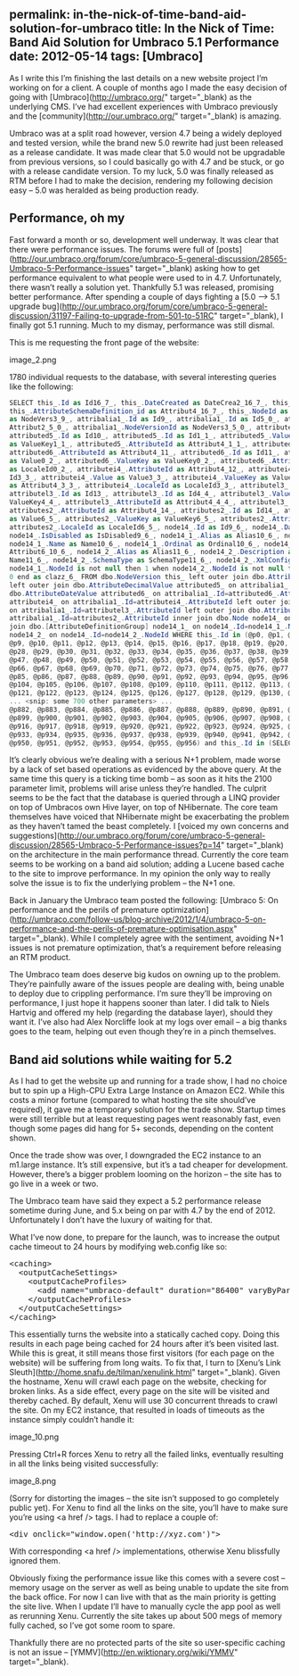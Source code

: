 permalink: in-the-nick-of-time-band-aid-solution-for-umbraco
title: In the Nick of Time: Band Aid Solution for Umbraco 5.1 Performance
date: 2012-05-14
tags: [Umbraco]
---
As I write this I’m finishing the last details on a new website project I’m working on for a client. A couple of months ago I made the easy decision of going with [Umbraco](http://umbraco.org/" target="_blank) as the underlying CMS. I’ve had excellent experiences with Umbraco previously and the [community](http://our.umbraco.org/" target="_blank) is amazing.

Umbraco was at a split road however, version 4.7 being a widely deployed and tested version, while the brand new 5.0 rewrite had just been released as a release candidate. It was made clear that 5.0 would not be upgradable from previous versions, so I could basically go with 4.7 and be stuck, or go with a release candidate version. To my luck, 5.0 was finally released as RTM before I had to make the decision, rendering my following decision easy – 5.0 was heralded as being production ready.

## Performance, oh my

Fast forward a month or so, development well underway. It was clear that there were performance issues. The forums were full of [posts](http://our.umbraco.org/forum/core/umbraco-5-general-discussion/28565-Umbraco-5-Performance-issues" target="_blank) asking how to get performance equivalent to what people were used to in 4.7. Unfortunately, there wasn’t really a solution yet. Thankfully 5.1 was released, promising better performance. After spending a couple of days fighting a [5.0 –&gt; 5.1 upgrade bug](http://our.umbraco.org/forum/core/umbraco-5-general-discussion/31197-Failing-to-upgrade-from-501-to-51RC" target="_blank), I finally got 5.1 running. Much to my dismay, performance was still dismal.

This is me requesting the front page of the website:

image_2.png

1780 individual requests to the database, with several interesting queries like the following:

```csharp
SELECT this_.Id as Id16_7_, this_.DateCreated as DateCrea2_16_7_, this_.DefaultName as DefaultN3_16_7_,
this_.AttributeSchemaDefinition_id as Attribut4_16_7_, this_.NodeId as NodeId16_7_, attribalia1_.NodeVersionId
as NodeVers3_9_, attribalia1_.Id as Id9_, attribalia1_.Id as Id5_0_, attribalia1_.AttributeDefinitionId as
Attribut2_5_0_, attribalia1_.NodeVersionId as NodeVers3_5_0_, attributed5_.AttributeId as Attribut4_10_,
attributed5_.Id as Id10_, attributed5_.Id as Id1_1_, attributed5_.Value as Value1_1_, attributed5_.ValueKey
as ValueKey1_1_, attributed5_.AttributeId as Attribut4_1_1_, attributed5_.LocaleId as LocaleId1_1_,
attributed6_.AttributeId as Attribut4_11_, attributed6_.Id as Id11_, attributed6_.Id as Id0_2_, attributed6_.Value
as Value0_2_, attributed6_.ValueKey as ValueKey0_2_, attributed6_.AttributeId as Attribut4_0_2_, attributed6_.LocaleId
as LocaleId0_2_, attributei4_.AttributeId as Attribut4_12_, attributei4_.Id as Id12_, attributei4_.Id as
Id3_3_, attributei4_.Value as Value3_3_, attributei4_.ValueKey as ValueKey3_3_, attributei4_.AttributeId
as Attribut4_3_3_, attributei4_.LocaleId as LocaleId3_3_, attributel3_.AttributeId as Attribut4_13_,
attributel3_.Id as Id13_, attributel3_.Id as Id4_4_, attributel3_.Value as Value4_4_, attributel3_.ValueKey as
ValueKey4_4_, attributel3_.AttributeId as Attribut4_4_4_, attributel3_.LocaleId as LocaleId4_4_,
attributes2_.AttributeId as Attribut4_14_, attributes2_.Id as Id14_, attributes2_.Id as Id6_5_, attributes2_.Value
as Value6_5_, attributes2_.ValueKey as ValueKey6_5_, attributes2_.AttributeId as Attribut4_6_5_,
attributes2_.LocaleId as LocaleId6_5_, node14_.Id as Id9_6_, node14_.DateCreated as DateCrea2_9_6_,
node14_.IsDisabled as IsDisabled9_6_, node14_1_.Alias as Alias10_6_, node14_1_.Description as Descript3_10_6_,
node14_1_.Name as Name10_6_, node14_1_.Ordinal as Ordinal10_6_, node14_1_.AttributeSchemaDefinitionId as
Attribut6_10_6_, node14_2_.Alias as Alias11_6_, node14_2_.Description as Descript3_11_6_, node14_2_.Name as
Name11_6_, node14_2_.SchemaType as SchemaType11_6_, node14_2_.XmlConfiguration as XmlConfi6_11_6_, case when
node14_1_.NodeId is not null then 1 when node14_2_.NodeId is not null then 2 when node14_.Id is not null then
0 end as clazz_6_ FROM dbo.NodeVersion this_ left outer join dbo.Attribute attribalia1_ on this_.Id=attribalia1_.NodeVersionId
left outer join dbo.AttributeDecimalValue attributed5_ on attribalia1_.Id=attributed5_.AttributeId left outer join
dbo.AttributeDateValue attributed6_ on attribalia1_.Id=attributed6_.AttributeId left outer join dbo.AttributeIntegerValue
attributei4_ on attribalia1_.Id=attributei4_.AttributeId left outer join dbo.AttributeLongStringValue attributel3_
on attribalia1_.Id=attributel3_.AttributeId left outer join dbo.AttributeStringValue attributes2_ on
attribalia1_.Id=attributes2_.AttributeId inner join dbo.Node node14_ on this_.NodeId=node14_.Id left outer
join dbo.[AttributeDefinitionGroup] node14_1_ on node14_.Id=node14_1_.NodeId left outer join dbo.[AttributeSchemaDefinition]
node14_2_ on node14_.Id=node14_2_.NodeId WHERE this_.Id in (@p0, @p1, @p2, @p3, @p4, @p5, @p6, @p7, @p8,
@p9, @p10, @p11, @p12, @p13, @p14, @p15, @p16, @p17, @p18, @p19, @p20, @p21, @p22, @p23, @p24, @p25, @p26, @p27,
@p28, @p29, @p30, @p31, @p32, @p33, @p34, @p35, @p36, @p37, @p38, @p39, @p40, @p41, @p42, @p43, @p44, @p45, @p46,
@p47, @p48, @p49, @p50, @p51, @p52, @p53, @p54, @p55, @p56, @p57, @p58, @p59, @p60, @p61, @p62, @p63, @p64, @p65,
@p66, @p67, @p68, @p69, @p70, @p71, @p72, @p73, @p74, @p75, @p76, @p77, @p78, @p79, @p80, @p81, @p82, @p83, @p84,
@p85, @p86, @p87, @p88, @p89, @p90, @p91, @p92, @p93, @p94, @p95, @p96, @p97, @p98, @p99, @p100, @p101, @p102, @p103,
@p104, @p105, @p106, @p107, @p108, @p109, @p110, @p111, @p112, @p113, @p114, @p115, @p116, @p117, @p118, @p119, @p120,
@p121, @p122, @p123, @p124, @p125, @p126, @p127, @p128, @p129, @p130, @p131, @p132, @p133, @p134, @p135, @p136, @p137,
... <snip: some 700 other parameters> ...
@p882, @p883, @p884, @p885, @p886, @p887, @p888, @p889, @p890, @p891, @p892, @p893, @p894, @p895, @p896, @p897, @p898,
@p899, @p900, @p901, @p902, @p903, @p904, @p905, @p906, @p907, @p908, @p909, @p910, @p911, @p912, @p913, @p914, @p915,
@p916, @p917, @p918, @p919, @p920, @p921, @p922, @p923, @p924, @p925, @p926, @p927, @p928, @p929, @p930, @p931, @p932,
@p933, @p934, @p935, @p936, @p937, @p938, @p939, @p940, @p941, @p942, @p943, @p944, @p945, @p946, @p947, @p948, @p949,
@p950, @p951, @p952, @p953, @p954, @p955, @p956) and this_.Id in (SELECT this_0_.Id as y0_ FROM dbo.NodeVersion this_0_ WHERE this_0_.NodeId = @p957)
```

It’s clearly obvious we’re dealing with a serious N+1 problem, made worse by a lack of set based operations as evidenced by the above query. At the same time this query is a ticking time bomb – as soon as it hits the 2100 parameter limit, problems will arise unless they’re handled. The culprit seems to be the fact that the database is queried through a LINQ provider on top of Umbracos own Hive layer, on top of NHibernate. The core team themselves have voiced that NHibernate might be exacerbating the problem as they haven’t tamed the beast completely. I [voiced my own concerns and suggestions](http://our.umbraco.org/forum/core/umbraco-5-general-discussion/28565-Umbraco-5-Performance-issues?p=14" target="_blank) on the architecture in the main performance thread. Currently the core team seems to be working on a band aid solution; adding a Lucene based cache to the site to improve performance. In my opinion the only way to really solve the issue is to fix the underlying problem – the N+1 one.

Back in January the Umbraco team posted the following: [Umbraco 5: On performance and the perils of premature optimization](http://umbraco.com/follow-us/blog-archive/2012/1/4/umbraco-5-on-performance-and-the-perils-of-premature-optimisation.aspx" target="_blank). While I completely agree with the sentiment, avoiding N+1 issues is not premature optimization, that’s a requirement before releasing an RTM product.

The Umbraco team does deserve big kudos on owning up to the problem. They’re painfully aware of the issues people are dealing with, being unable to deploy due to crippling performance. I’m sure they’ll be improving on performance, I just hope it happens sooner than later. I did talk to Niels Hartvig and offered my help (regarding the database layer), should they want it. I’ve also had Alex Norcliffe look at my logs over email – a big thanks goes to the team, helping out even though they’re in a pinch themselves.

## Band aid solutions while waiting for 5.2

As I had to get the website up and running for a trade show, I had no choice but to spin up a High-CPU Extra Large Instance on Amazon EC2. While this costs a minor fortune (compared to what hosting the site should’ve required), it gave me a temporary solution for the trade show. Startup times were still terrible but at least requesting pages went reasonably fast, even though some pages did hang for 5+ seconds, depending on the content shown.

Once the trade show was over, I downgraded the EC2 instance to an m1.large instance. It’s still expensive, but it’s a tad cheaper for development. However, there’s a bigger problem looming on the horizon – the site has to go live in a week or two.

The Umbraco team have said they expect a 5.2 performance release sometime during June, and 5.x being on par with 4.7 by the end of 2012. Unfortunately I don’t have the luxury of waiting for that.

What I’ve now done, to prepare for the launch, was to increase the output cache timeout to 24 hours by modifying web.config like so:

<pre lang="xml" escaped="true">&lt;caching&gt;
  &lt;outputCacheSettings&gt;
    &lt;outputCacheProfiles&gt;
      &lt;add name="umbraco-default" duration="86400" varyByParam="*" location="ServerAndClient"/&gt;
    &lt;/outputCacheProfiles&gt;
  &lt;/outputCacheSettings&gt;
&lt;/caching&gt;</pre>

This essentially turns the website into a statically cached copy. Doing this results in each page being cached for 24 hours after it’s been visited last. While this is great, it still means those first visitors (for each page on the website) will be suffering from long waits. To fix that, I turn to [Xenu’s Link Sleuth](http://home.snafu.de/tilman/xenulink.html" target="_blank). Given the hostname, Xenu will crawl each page on the website, checking for broken links. As a side effect, every page on the site will be visited and thereby cached. By default, Xenu will use 30 concurrent threads to crawl the site. On my EC2 instance, that resulted in loads of timeouts as the instance simply couldn’t handle it:

image_10.png

Pressing Ctrl+R forces Xenu to retry all the failed links, eventually resulting in all the links being visited successfully:

image_8.png

(Sorry for distorting the images – the site isn’t supposed to go completely public yet). For Xenu to find all the links on the site, you’ll have to make sure you’re using &lt;a href /&gt; tags. I had to replace a couple of:

<pre lang="xml" escaped="true">&lt;div onclick="window.open('http://xyz.com')"&gt;</pre>

With corresponding &lt;a href /&gt; implementations, otherwise Xenu blissfully ignored them.

Obviously fixing the performance issue like this comes with a severe cost – memory usage on the server as well as being unable to update the site from the back office. For now I can live with that as the main priority is getting the site live. When I update I’ll have to manually cycle the app pool as well as rerunning Xenu. Currently the site takes up about 500 megs of memory fully cached, so I’ve got some room to spare.

Thankfully there are no protected parts of the site so user-specific caching is not an issue – [YMMV](http://en.wiktionary.org/wiki/YMMV" target="_blank).
